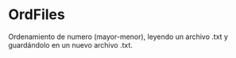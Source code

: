 # OrdFiles
Ordenamiento de numero (mayor-menor), leyendo un archivo .txt y guardándolo en un nuevo archivo .txt. 
